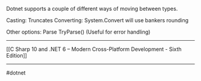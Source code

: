 Dotnet supports a couple of different ways of moving between types.

Casting: Truncates
Converting: System.Convert will use bankers rounding

Other options:
Parse
TryParse() (Useful for error handling)

---
[[C Sharp 10 and .NET 6 – Modern Cross-Platform Development - Sixth Edition]]

---

#dotnet